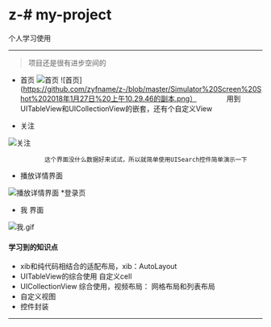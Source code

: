 # z-# my-project
个人学习使用
***
> 项目还是很有进步空间的


* 首页
 ![首页](https://github.com/zyfname/z-/blob/master/Simulator%20Screen%20Shot%202018年1月27日%20上午10.28.23.png)
 ![首页](https://github.com/zyfname/z-/blob/master/Simulator%20Screen%20Shot%202018年1月27日%20上午10.29.46的副本.png）
               用到UITableView和UICollectionView的嵌套，还有个自定义View

* 关注

![关注](https://github.com/zyfname/z-/blob/master/Simulator%20Screen%20Shot%202018年1月27日%20上午10.39.44.png)

              这个界面没什么数据好来试试，所以就简单使用UISearch控件简单演示一下



* 播放详情界面


![播放详情界面](https://github.com/zyfname/z-/blob/master/Simulator%20Screen%20Shot%202018年1月27日%20上午11.42.49.png)
*登录页


* 我 界面

![我.gif](https://github.com/zyfname/z-/blob/master/我.tiff)
#### 学习到的知识点
*    xib和纯代码相结合的适配布局，xib：AutoLayout 
* UITableView的综合使用 自定义cell
* UICollectionView 综合使用，视频布局： 网格布局和列表布局
* 自定义视图
* 控件封装
***
